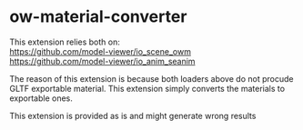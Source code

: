 # ow-material-converter

This extension relies both on:  
https://github.com/model-viewer/io_scene_owm  
https://github.com/model-viewer/io_anim_seanim  

The reason of this extension is because both loaders above do not procude GLTF exportable material. This extension simply converts the materials to exportable ones.

This extension is provided as is and might generate wrong results

